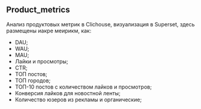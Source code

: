 ## Product_metrics

Анализ продуктовых метрик в Clichouse, визуализация в Superset, здесь размещены иакре меирикм, как: 
- DAU;
- WAU;
- MAU;
- Лайки и просмотры;
- CTR;
- ТОП постов;
- ТОП городов;
- ТОП-10 постов с количеством лайков и просмотров;
- Конверсия лайков для новостной ленты;
- Количество юзеров из рекламы и органические;

